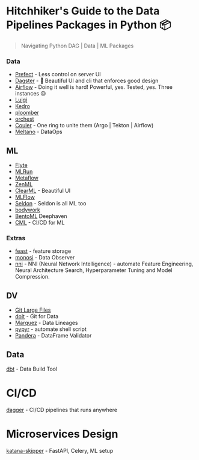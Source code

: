 # Hitchhiker's Guide to the Data Pipelines Packages in Python 📦
> Navigating Python DAG | Data | ML Packages

### Data
* [Prefect](https://github.com/PrefectHQ/prefect) - Less control on server UI 
* [Dagster](https://github.com/dagster-io/dagster) - 👑 Beautiful UI and cli that enforces good design 
* [Airflow](https://github.com/apache/airflow) - Doing it well is hard! Powerful, yes. Tested, yes. Three instances 😒 
* [Luigi](https://github.com/spotify/luigi)
* [Kedro](https://github.com/kedro-org/kedro)
* [ploomber](https://github.com/ploomber/ploomber)
* [orchest](https://github.com/orchest/orchest)
* [Couler](https://github.com/couler-proj/couler) - One ring to unite them (Argo | Tekton | Airflow)
* [Meltano](https://github.com/meltano/meltano) - DataOps


## ML
* [Flyte](https://github.com/flyteorg/flyte)
* [MLRun](https://github.com/mlrun/mlrun)
* [Metaflow](https://github.com/Netflix/metaflow)
* [ZenML](https://github.com/zenml-io/zenml)
* [ClearML](https://github.com/allegroai/clearml) - Beautiful UI
* [MLFlow](https://github.com/mlflow/mlflow)
* [Seldon](https://github.com/SeldonIO/seldon-core) - Seldon is all ML too
* [bodywork](https://bodywork.readthedocs.io/en/latest/#what-problems-does-bodywork-solve)
* [BentoML](https://github.com/bentoml/BentoML)
Deephaven
* [CML](https://github.com/iterative/cml) - CI/CD for ML

### Extras

* [feast](https://github.com/feast-dev/feast) - feature storage
* [monosi](https://github.com/monosidev/monosi) - Data Observer 
* [nni](https://github.com/microsoft/nni) - NNI (Neural Network Intelligence) - automate Feature Engineering, Neural Architecture Search, Hyperparameter Tuning and Model Compression.

## DV
* [Git Large Files](https://git-lfs.github.com/)
* [dolt](https://github.com/dolthub/dolt) - Git for Data
* [Marquez](https://github.com/MarquezProject/marquez) - Data Lineages 
* [pypyr](https://github.com/pypyr/pypyr/) - automate shell script
* [Pandera](https://pandera.readthedocs.io/en/latest/dataframe_schemas.html) - DataFrame Validator

## Data
[dbt](https://github.com/dbt-labs/dbt-core) - Data Build Tool

# CI/CD

[dagger](https://github.com/dagger/dagger) - CI/CD pipelines that runs anywhere
# Microservices Design
[katana-skipper](https://github.com/katanaml/katana-skipper) - FastAPI, Celery, ML setup 
